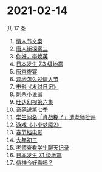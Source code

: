 # 2021-02-14

共 17 条

<!-- BEGIN -->
<!-- 最后更新时间 Sun Feb 14 2021 20:07:13 GMT+0800 (CST) -->
1. [情人节文案](https://www.zhihu.com/search?q=情人节文案)
1. [唐人街探案三](https://www.zhihu.com/search?q=唐探3)
1. [你好，李焕英](https://www.zhihu.com/search?q=李焕英)
1. [日本发生 7.3 级地震](https://www.zhihu.com/search?q=日本地震)
1. [唐宫夜宴](https://www.zhihu.com/search?q=唐宫夜宴)
1. [异地怎么过情人节](https://www.zhihu.com/search?q=异地情人节怎么过)
1. [电影《发财日记》](https://www.zhihu.com/search?q=发财日记)
1. [刺杀小说家](https://www.zhihu.com/search?q=刺杀小说家好看吗)
1. [旺达幻视第六集](https://www.zhihu.com/search?q=旺达幻视)
1. [奇葩说第七季](https://www.zhihu.com/search?q=奇葩说)
1. [学生网名「肖战糊了」遭老师批评](https://www.zhihu.com/search?q=肖战糊了)
1. [游戏《小小梦魇2》](https://www.zhihu.com/search?q=小小梦魇2)
1. [春节档电影](https://www.zhihu.com/search?q=春节档电影)
1. [大年初三](https://www.zhihu.com/search?q=大年初三)
1. [老师查看学生聊天记录](https://www.zhihu.com/search?q=老师侵犯学生隐私)
1. [日本发生 7.1 级地震](https://www.zhihu.com/search?q=日本地震)
1. [侍神令好看吗？](https://www.zhihu.com/search?q=侍神令好看吗)
<!-- END -->
